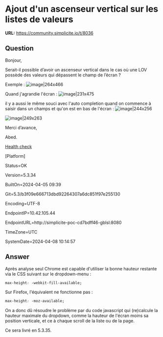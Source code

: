 # Ajout d'un ascenseur vertical sur les listes de valeurs

**URL:** https://community.simplicite.io/t/8036

## Question
Bonjour,

Serait-il possible d’avoir un ascenseur vertical dans le cas où une LOV possède des valeurs qui dépassent le champ de l’écran ?

Exemple :
![image|264x466](upload://8jIJBuHRYHBN6vfsByEGwoQjzAV.png)


Quand j'agrandie l'écran :
![image|231x475](upload://nOq9ohTjT7et7QY4JV7r33ymRnC.png)


il y a aussi le même souci avec l'auto completion quand on commence à saisir dans un champs et qu'on est en bas de l'écran :
![image|244x256](upload://b503ntqODtcGUaJOLBBxt2YJhxi.png)

![image|249x263](upload://4c0k6m48KNXMM0wTyN6Y9dFgvs2.png)


Merci d’avance,

Abed.

[Health check](https://ear-poc.k8s-stage.grouperci.com/ui)

[Platform]

Status=OK

Version=5.3.34

BuiltOn=2024-04-05 09:39

Git=5.3/b3f09e666713dbd92264307a6dc851f97e255130

Encoding=UTF-8

EndpointIP=10.42.105.44

EndpointURL=http://simplicite-poc-cd7bdff46-gblsl:8080

TimeZone=UTC

SystemDate=2024-04-08 10:14:57

## Answer
Après analyse seul Chrome est capable d'utiliser la bonne hauteur restante via le CSS suivant sur le dropdown-menu :

```css
max-height: -webkit-fill-available;
````

Sur Firefox, l'équivalent ne fonctionne pas :

```css
max-height: -moz-available;
```

On a donc dû résoudre le problème par du code javascript qui (re)calcule la hauteur maximale du dropdown, comme la hauteur de l'écran moins sa position verticale, et ce à chaque scroll de la liste ou de la page.


Ce sera livré en 5.3.35.
